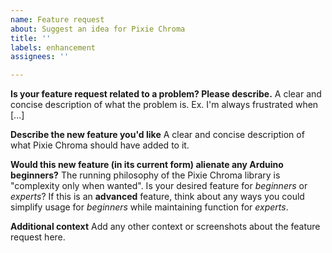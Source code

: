 ```yaml
---
name: Feature request
about: Suggest an idea for Pixie Chroma
title: ''
labels: enhancement
assignees: ''

---
```


**Is your feature request related to a problem? Please describe.**
A clear and concise description of what the problem is. Ex. I'm always frustrated when [...]

**Describe the new feature you'd like**
A clear and concise description of what Pixie Chroma should have added to it.

**Would this new feature (in its current form) alienate any Arduino beginners?**
The running philosophy of the Pixie Chroma library is "complexity only when wanted". Is your desired feature for *beginners* or *experts*?
If this is an **advanced** feature, think about any ways you could simplify usage for *beginners* while maintaining function for *experts*.

**Additional context**
Add any other context or screenshots about the feature request here.
